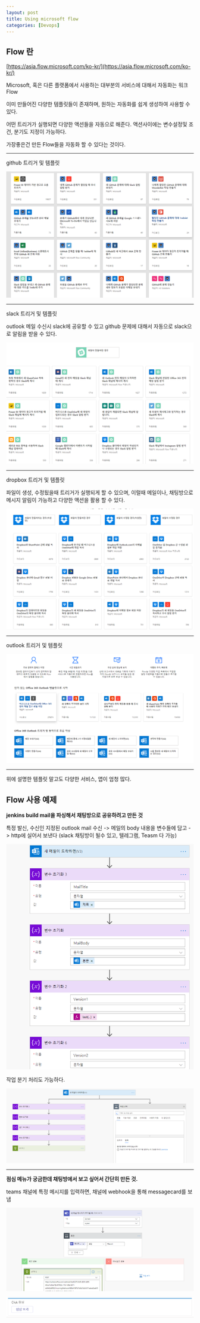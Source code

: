 ```yaml
---
layout: post
title: Using microsoft flow
categories: [Devops]
---
```


## Flow 란

[https://asia.flow.microsoft.com/ko-kr/](https://asia.flow.microsoft.com/ko-kr/)

Microsoft, 혹은 다른 플랫폼에서 사용하는 대부분의 서비스에 대해서 자동화는 워크 Flow

이미 만들어진 다양한 템플릿들이 존재하며, 원하는 자동화를 쉽게 생성하여 사용할 수 있다.

어떤 트리거가 실행되면 다양한 액션들을 자동으로 해준다. 액션사이에는 변수설정및 조건, 분기도 지정이 가능하다.

가장좋은건 만든 Flow들을 자동화 할 수 있다는 것이다.

***

github 트리거 및 템플릿


![](/assets/images/2019-11-07-Outlook%20Flow/2019-11-07-14-16-36.png)


***

slack 트리거 및 템플릿

outlook 메일 수신시 slack에 공유할 수 있고 github 문제에 대해서 자동으로 slack으로 알림을 받을 수 있다.


![](/assets/images/2019-11-07-Outlook%20Flow/2019-11-07-14-09-27.png)

***

dropbox 트리거 및 템플릿

파일이 생성, 수정됬을때 트리거가 실행되게 할 수 있으며, 이럴때 메일이나, 채팅방으로 메시지 알림이 가능하고 다양한 액션을 활용 할 수 있다.

![](/assets/images/2019-11-07-Outlook%20Flow/2019-11-07-14-07-51.png)

***

outlook 트리거 및 템플릿

![](/assets/images/2019-11-07-Outlook%20Flow/2019-11-07-14-08-21.png)

***

위에 설명한 템플릿 말고도 다양한 서비스, 앱이 엄청 많다.

## Flow 사용 예제

**jenkins build mail을 파싱해서 채팅방으로 공유하려고 만든 것**

특정 발신, 수신인 지정된 outlook mail 수신 -> 메일의 body 내용을 변수들에 담고 -> http에 실어서 보낸다 (slack 채팅방이 될수 있고, 텔레그램, Teasm 다 가능)

![](/assets/images/2019-11-07-Outlook%20Flow/2019-11-07-14-11-14.png)


작업 분기 처리도 가능하다.

![](/assets/images/2019-11-07-Outlook%20Flow/2019-11-07-14-13-26.png)


***

**점심 메뉴가 궁금한데 채팅방에서 보고 싶어서 간단히 만든 것.**

teams 채널에 특정 메시지를 입력하면, 채널에 webhook을 통해 messagecard를 보냄

![](/assets/images/2019-11-07-Mircrosoft%20Flow/2019-11-08-10-58-00.png)

![](/assets/images/2019-11-07-Mircrosoft%20Flow/2019-11-08-10-59-32.png)